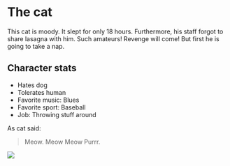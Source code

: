 # The cat
This cat is moody. It slept for only 18 hours. Furthermore, his staff forgot to share lasagna with him. Such amateurs! Revenge will come! But first he is going to take a nap.

## Character stats
* Hates dog
* Tolerates human
* Favorite music: Blues
* Favorite sport: Baseball
* Job: Throwing stuff around

As cat said:

> Meow.
> Meow Meow Purrr.

<img src="https://images.pexels.com/photos/1314550/pexels-photo-1314550.jpeg?auto=compress&cs=tinysrgb&dpr=2&h=650&w=940"/>
